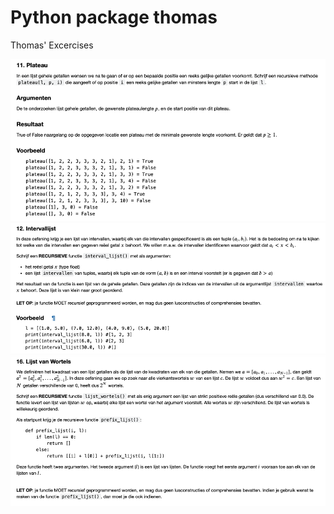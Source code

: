 # Python package thomas

Thomas' Excercises

![img_0.png](img_0.png)
![img_1.png](img_1.png)
![img_2.png](img_2.png)

